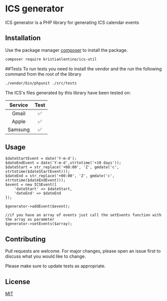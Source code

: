 # ICS generator

ICS generator is a PHP library for generating ICS calendar events

## Installation

Use the package manager [composer](https://getcomposer.org/) to install the package.

```bash
composer require kristianlentino/ics-util
```

##Tests
To run tests you need to install the vendor and the run the following command from the root of the library
```bash
./vendor/bin/phpunit ./src/tests
```
The ICS's files generated by this library have been tested on:


| Service | Test
| :---: | :---: |
| Gmail | ✅ |
| Apple | ✅ |
| Samsung | ✅ |

## Usage

```injectablephp
$dateStartEvent = date('Y-m-d');
$dateEndEvent = date('Y-m-d',strtotime('+10 days'));
$dateStart = str_replace('+00:00', 'Z', gmdate('c', strtotime($dateStartEvent)));
$dateEnd = str_replace('+00:00', 'Z', gmdate('c', strtotime($dateEndEvent)));
$event = new ICSEvent([
    'dateStart' => $dateStart,
    'dateEnd' => $dateEnd
]);

$generator->addEvent($event);

//if you have an array of events just call the setEvents function with the array as parameter
$generator->setEvents($array);
```

## Contributing
Pull requests are welcome. For major changes, please open an issue first to discuss what you would like to change.

Please make sure to update tests as appropriate.


## License
[MIT](https://choosealicense.com/licenses/mit/)
